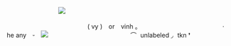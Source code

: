 ㅤㅤㅤㅤㅤㅤㅤㅤㅤ![](https://64.media.tumblr.com/948c3716d18398ac3df8f05d6ea81a61/8d9770f3eed181f7-9b/s250x400/4e7b83d8c088c1c1cc7c64404e99844384c79e99.pnj)

ㅤㅤㅤㅤㅤㅤㅤㅤㅤㅤㅤㅤㅤ ( vy ) or vinh ｡
ㅤㅤㅤㅤㅤㅤㅤㅤㅤㅤㅤㅤㅤ ㆍ he any ⏑ ![](https://64.media.tumblr.com/ccd5133013b7a304f0eb5ec7084d078e/357d0aaf22f6be18-59/s100x200/859f217fdf8b4ed812b3a6b0d1d2279811decb88.gifv)
ㅤㅤㅤㅤㅤㅤㅤㅤㅤㅤㅤㅤㅤ ⌒  unlabeled ◞  tkn ❜
